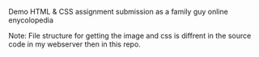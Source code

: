 Demo HTML & CSS assignment submission as a family guy online enycolopedia

Note: File structure for getting the image and css is diffrent in the source code in my webserver then in this repo.
